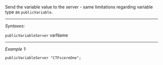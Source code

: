Send the variable value to the server - same limitations regarding variable type as `publicVariable`.


---
*Syntaxes:*

`publicVariableServer` varName

---
*Example 1:*

```sqf
publicVariableServer "CTFscoreOne";
```